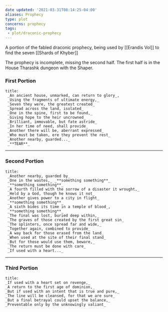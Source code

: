 ```yaml
---
date updated: '2021-03-31T08:14:25-04:00'
aliases: Prophecy
type: plot
concerns: prophecy
tags:
 - plot/draconic-prophecy
---
```


A portion of the fabled draconic prophecy, being used by [[Erandis Vol]] to find the seven [[Shards of Khyber]]

The prophecy is incomplete, missing the second half. The first half is in the House Tharashk dungeon with the Shaper.

### First Portion

```ad-quote
title:
 _An ancient house, unmarked, can return to glory_,
 _Using the fragments of ultimate energy,_
 _Seven they were, the greatest created_
 _Spread across the land, isolated_
 _One in the spine, first to be found,_
 _Giving hope to the heir uncrowned_
 _Brilliant, immovable, but fate astride_
 _In her time of need, shall provide_
 _Another there will be, aberrant expressed_
 _Who must be taken, ere they prevent the rest_
 _Another nearby, guarded..._
 _**TEAR**_
```

---

### Second Portion

```ad-quote
title:
 _Another nearby, guarded by_
 _One in the wastes,_ _**something something**_
 _**something something**_
 _A fourth filled with the sorrow of a disaster it wrought,_
 _Held by a God, though he knows it not_
 _Another gives power to a city in flight_
 _**something something**_
 _A sixth bides its time in a temple of blood_,
 _**something something**_
 _The final was lost, buried deep within,_
 _The graves of those created by the first great sin_
 _The splinters, once spread far and wide,_
 _Together again, combined to provide_
 _A way back for those erased from the land_
 _When used at the site of their final stand_
 _But for those would use them, beware,_
 _The return must be done with care_
 _If used with a heart..._
```

---

### Third Portion

```ad-quote
title:
_If used with a heart set on revenge,_
_A return to the first age of dominion,_
_But if used with an intent that is true and pure,_
_The line will be cleansed, for that we are sure_
_But a final betrayal could upset the balance,_
_Preventable only by the unknowingly valiant_
```
